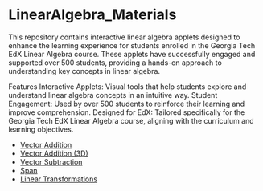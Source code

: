 # LinearAlgebra_Materials

This repository contains interactive linear algebra applets designed to enhance the learning experience for students enrolled in the Georgia Tech EdX Linear Algebra course. These applets have successfully engaged and supported over 500 students, providing a hands-on approach to understanding key concepts in linear algebra.

Features
Interactive Applets: Visual tools that help students explore and understand linear algebra concepts in an intuitive way.
Student Engagement: Used by over 500 students to reinforce their learning and improve comprehension.
Designed for EdX: Tailored specifically for the Georgia Tech EdX Linear Algebra course, aligning with the curriculum and learning objectives.

- [Vector Addition](https://www.geogebra.org/m/p6r837u7)
- [Vector Addition (3D)](https://www.geogebra.org/m/nympx4uu)
- [Vector Subtraction](https://www.geogebra.org/m/eghgxzgg)
- [Span](https://www.geogebra.org/m/vttm3kgq)
- [Linear Transformations](https://www.geogebra.org/m/vm7hhfe8)
